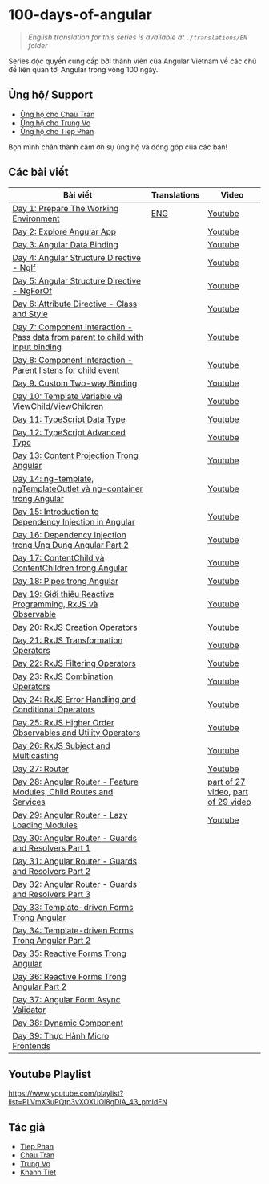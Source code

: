 # 100-days-of-angular

> *English translation for this series is available at `./translations/EN` folder*

Series độc quyền cung cấp bởi thành viên của Angular Vietnam về các chủ đề liên quan tới Angular trong vòng 100 ngày.

## Ủng hộ/ Support

- [Ủng hộ cho Chau Tran](https://github.com/sponsors/nartc)
- [Ủng hộ cho Trung Vo](https://www.buymeacoffee.com/tuantrungvo)
- [Ủng hộ cho Tiep Phan](https://www.facebook.com/pttiep)

Bọn mình chân thành cảm ơn sự ủng hộ và đóng góp của các bạn!

## Các bài viết

| Bài viết                                                                                 | Translations                                        | Video                                                                  |
| ---------------------------------------------------------------------------------------- |-----------------------------------------------------| ---------------------------------------------------------------------- |
| [Day 1: Prepare The Working Environment][day1]                                           | [ENG][day1-eng]                                     | [Youtube][day1-video]                                                  |
| [Day 2: Explore Angular App][day2]                                                       |                                                     | [Youtube][day2-video]                                                  |
| [Day 3: Angular Data Binding][day3]                                                      |                                                     | [Youtube][day3-video]                                                  |
| [Day 4: Angular Structure Directive - NgIf][day4]                                        |                                                     | [Youtube][day4-video]                                                  |
| [Day 5: Angular Structure Directive - NgForOf][day5]                                     |                                                     | [Youtube][day5-video]                                                  |
| [Day 6: Attribute Directive - Class and Style][day6]                                     |                                                     | [Youtube][day6-video]                                                  |
| [Day 7: Component Interaction - Pass data from parent to child with input binding][day7] |                                                     | [Youtube][day7-video]                                                  |
| [Day 8: Component Interaction - Parent listens for child event][day8]                    |                                                     | [Youtube][day8-video]                                                  |
| [Day 9: Custom Two-way Binding][day9]                                                    |                                                     | [Youtube][day9-video]                                                  |
| [Day 10: Template Variable và ViewChild/ViewChildren][day10]                             |                                                     | [Youtube][day10-video]                                                 |
| [Day 11: TypeScript Data Type][day11]                                                    |                                                     | [Youtube][day11-video]                                                 |
| [Day 12: TypeScript Advanced Type][day12]                                                |                                                     | [Youtube][day12-video]                                                 |
| [Day 13: Content Projection Trong Angular][day13]                                        |                                                     | [Youtube][day13-video]                                                 |
| [Day 14: ng-template, ngTemplateOutlet và ng-container trong Angular][day14]             |                                                     | [Youtube][day14-video]                                                 |
| [Day 15: Introduction to Dependency Injection in Angular][day15]                         |                                                     | [Youtube][day15-video]                                                 |
| [Day 16: Dependency Injection trong Ứng Dụng Angular Part 2][day16]                      |                                                     | [Youtube][day16-video]                                                 |
| [Day 17: ContentChild và ContentChildren trong Angular][day17]                           |                                                     | [Youtube][day17-video]                                                 |
| [Day 18: Pipes trong Angular][day18]                                                     |                                                     | [Youtube][day18-video]                                                 |
| [Day 19: Giới thiệu Reactive Programming, RxJS và Observable][day19]                     |                                                     | [Youtube][day19-video]                                                 |
| [Day 20: RxJS Creation Operators][day20]                                                 |                                                     | [Youtube][day20-video]                                                 |
| [Day 21: RxJS Transformation Operators][day21]                                           |                                                     | [Youtube][day21-video]                                                 |
| [Day 22: RxJS Filtering Operators][day22]                                                |                                                     | [Youtube][day22-video]                                                 |
| [Day 23: RxJS Combination Operators][day23]                                              |                                                     | [Youtube][day23-video]                                                 |
| [Day 24: RxJS Error Handling and Conditional Operators][day24]                           |                                                     | [Youtube][day24-video]                                                 |
| [Day 25: RxJS Higher Order Observables and Utility Operators][day25]                     |                                                     | [Youtube][day25-video]                                                 |
| [Day 26: RxJS Subject and Multicasting][day26]                                           |                                                     | [Youtube][day26-video]                                                 |
| [Day 27: Router][day27]                                                                  |                                                     | [Youtube][day27-28-video]                                              |
| [Day 28: Angular Router - Feature Modules, Child Routes and Services][day28]             |                                                     | [part of 27 video][day27-28-video], [part of 29 video][day28-29-video] |
| [Day 29: Angular Router - Lazy Loading Modules][day29]                                   |                                                     | [Youtube][day28-29-video]                                              |
| [Day 30: Angular Router - Guards and Resolvers Part 1][day30]                            |                                                     |                                                                        |
| [Day 31: Angular Router - Guards and Resolvers Part 2][day31]                            |                                                     |                                                                        |
| [Day 32: Angular Router - Guards and Resolvers Part 3][day32]                            |                                                     |                                                                        |
| [Day 33: Template-driven Forms Trong Angular][day33]                                     |                                                     |                                                                        |
| [Day 34: Template-driven Forms Trong Angular Part 2][day34]                              |                                                     |                                                                        |
| [Day 35: Reactive Forms Trong Angular][day35]                                            |                                                     |                                                                        |
| [Day 36: Reactive Forms Trong Angular Part 2][day36]                                     |                                                     |                                                                        |
| [Day 37: Angular Form Async Validator][day37]                                            |                                                     |                                                                        |
| [Day 38: Dynamic Component][day38]                                                       |                                                     |                                                                        |
| [Day 39: Thực Hành Micro Frontends][day39]                                               |                                                     |                                                                        |
 
## Youtube Playlist

https://www.youtube.com/playlist?list=PLVmX3uPQtp3vXOXUOl8gDIA_43_pmIdFN

## Tác giả

- [Tiep Phan][tieppt]
- [Chau Tran][nartc]
- [Trung Vo][trungk18]
- [Khanh Tiet][KhanhTiet]

[day1]: Day001-Installation.md
[day1-eng]: ./tree/master/translations/EN/Day001-Installation.md
[day2]: Day002-AngularApp.md
[day3]: Day003-DataBinding.md
[day4]: Day004-Structure-Directive-If-Else.md
[day5]: Day005-Structure-Directive-NgFor.md
[day6]: Day006-Attribute-Directive-Class-Style.md
[day7]: Day007-Component-Interaction-01.md
[day8]: Day008-Component-Interaction-02.md
[day9]: Day009-two-way-binding.md
[day10]: Day010-template-variable-viewchild-viewchildren.md
[day11]: Day011-typescript-data-type.md
[day12]: Day012-typescript-advanced-type.md
[day13]: Day013-content-projection-in-angular.md
[day14]: Day014-ng-template-ng-template-outlet-ng-container.md
[day15]: Day015-introduction-dependency-injection-in-angular.md
[day16]: Day016-dependency-injection-in-angular-part-2.md
[day17]: Day017-contentchild-contentchildren.md
[day18]: Day018-pipes.md
[day19]: Day019-intro-rxjs-observable.md
[day20]: Day020-rxjs-creation.md
[day21]: Day021-rxjs-transformation.md
[day22]: Day022-rxjs-filtering.md
[day23]: Day023-rxjs-combination.md
[day24]: Day024-rxjs-error-handling-conditional.md
[day25]: Day025-rxjs-hoo-utility.md
[day26]: Day026-rxjs-subject-multicast.md
[day27]: Day027-router.md
[day28]: Day028-router-feature-child-services.md
[day29]: Day029-router-lazy-load.md
[day30]: Day030-router-guards-resolvers.md
[day31]: Day031-router-guards-resolvers-2.md
[day32]: Day032-router-guards-resolvers-3.md
[day33]: Day033-template-driven-forms.md
[day34]: Day034-template-driven-forms-2.md
[day35]: Day035-reactive-forms.md
[day36]: Day036-reactive-forms-2.md
[day37]: Day037-form-async-validator.md
[day38]: Day038-dynamic-component.md
[day39]: Day039-micro-frontends.md
[day1-video]: https://youtu.be/NS6P1fpU77o
[day2-video]: https://youtu.be/jgFw8tAgKNs
[day3-video]: https://youtu.be/WrMywdbnQfk
[day4-video]: https://youtu.be/Yujs6hi-l4w
[day5-video]: https://youtu.be/q7CQPEPSkD0
[day6-video]: https://youtu.be/Zh36WRD3MMQ
[day7-video]: https://youtu.be/uTd2W4NQkgs
[day8-video]: https://youtu.be/XFN75RZzMJY
[day9-video]: https://youtu.be/U8UCOKInmu8
[day10-video]: https://youtu.be/Wd_644YBQUM
[day11-video]: https://youtu.be/ozHjDLuusVU
[day12-video]: https://youtu.be/4tcajihANZQ
[day13-video]: https://youtu.be/-vN52YVbcgk
[day14-video]: https://youtu.be/3JM8pDR-MaU
[day15-video]: https://youtu.be/_JnUGhVhq_o
[day16-video]: https://youtu.be/hTsn6L8vcVg
[day17-video]: https://youtu.be/m3ZgeVGLZag
[day18-video]: https://youtu.be/4BJ2Vk67f6A
[day19-video]: https://youtu.be/lRfyUh4ex38
[day20-video]: https://youtu.be/OWvK8ZB_Wrc
[day21-video]: https://youtu.be/AG97A7_NCLE
[day22-video]: https://youtu.be/KEBpdRL11Nw
[day23-video]: https://youtu.be/qChj6nScvl0
[day24-video]: https://youtu.be/UnfiFpY5VtQ
[day25-video]: https://youtu.be/5SD2YIxMBBM
[day26-video]: https://youtu.be/8nWosjgcI5k
[day27-28-video]: https://youtu.be/mw4a9S5k8yU
[day28-29-video]: https://youtu.be/D0Tv5BaNTa8
[tieppt]: https://github.com/tieppt
[nartc]: https://github.com/nartc
[trungk18]: https://github.com/trungk18
[KhanhTiet]: https://github.com/januaryofmine
